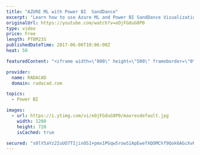 ```yaml
---
title: "AZURE ML with Power BI  SandDance"
excerpt: "Learn how to use Azure ML and Power BI SandDance Visualization"
originalUrl: https://youtube.com/watch?v=eOjFGduG8P0
type: video
price: Free
length: PT8M23S
publishedDateTime: 2017-06-06T10:06:00Z
heat: 50

featuredContent: "<iframe width=\"800\" height=\"500\" frameborder=\"0\" src=\"https://www.youtube.com/embed/eOjFGduG8P0\" allow=\"accelerometer; autoplay; encrypted-media; gyroscope; picture-in-picture\" allowfullscreen></iframe>"

provider:
  name: RADACAD
  domain: radacad.com

topics:
  - Power BI

images:
  - url: https://i.ytimg.com/vi/eOjFGduG8P0/maxresdefault.jpg
    width: 1280
    height: 720
    isCached: true

secured: "s0lY5aYz2IuUO7TIjinOS1+pmx1PGqw5rowS1ApEwefXQOMChf9Qok6AGcXvKG0NYQKE9sBvd7IPMrjvYsQvxB5a3Aw6ceyx3WrDjBcnhO1o9p8JB/4UNPCTVcKGFkyP/vg1Rs6lv8cUM/1B5Hmj2WO+V55F8mcawJSflsfnBh0C5UTdKpyQAU5DdQ1mkGvFHKacSprCSpTamlmHLLfUIl4WvWY29iI0kxhSdTWmA+pq+A2JWKFRhH0gj+JLKNcaVCLfmWO/8BDA7aUj4gxdMsfWvNE+7qaOBQCnQEqflfkSi/jck/NxFVfYPPCyIu3OudUdT/3pAFolDOrjdjFHWomSmjADfIVJaG9HqqbKT98WHXVMIKVfcf6+nfHmGL5pqwBLC1ix0lp3hcVB1KzEWClm94uuAnSbyHTeDfIivcE=;/MdkNQSKN3NL55pIbjLvyQ=="
---
```


